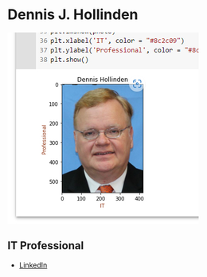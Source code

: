 # Dennis J. Hollinden
![Dennis Hollinden](DennisHollinden.jpg)
## IT Professional
 - [LinkedIn](https://www.linkedin.com/in/dennis-j-hollinden)
